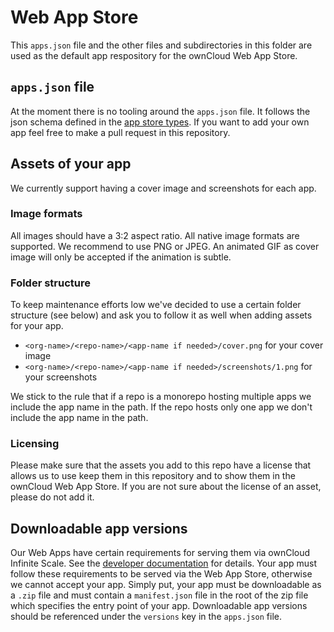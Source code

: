 # Web App Store

This `apps.json` file and the other files and subdirectories in this folder are used as the default 
app respository for the ownCloud Web App Store.

## `apps.json` file

At the moment there is no tooling around the `apps.json` file. It follows the json schema defined in
the [app store types](https://github.com/owncloud/web/blob/master/packages/web-app-app-store/src/types.ts).
If you want to add your own app feel free to make a pull request in this repository.

## Assets of your app

We currently support having a cover image and screenshots for each app.

### Image formats

All images should have a 3:2 aspect ratio. All native image formats are supported. We recommend to use PNG or JPEG.
An animated GIF as cover image will only be accepted if the animation is subtle.

### Folder structure

To keep maintenance efforts low we've decided to use a certain folder structure (see below) and ask you to follow it
as well when adding assets for your app.

- `<org-name>/<repo-name>/<app-name if needed>/cover.png` for your cover image
- `<org-name>/<repo-name>/<app-name if needed>/screenshots/1.png` for your screenshots

We stick to the rule that if a repo is a monorepo hosting multiple apps we include the app name in the path. If the repo
hosts only one app we don't include the app name in the path.

### Licensing

Please make sure that the assets you add to this repo have a license that allows us to use keep them in this repository 
and to show them in the ownCloud Web App Store. If you are not sure about the license of an asset, please do not add it.

## Downloadable app versions

Our Web Apps have certain requirements for serving them via ownCloud Infinite Scale. See the 
[developer documentation](https://owncloud.dev/services/web/#web-apps) for details. Your app must follow
these requirements to be served via the Web App Store, otherwise we cannot accept your app. Simply put,
your app must be downloadable as a `.zip` file and must contain a `manifest.json` file in the root of the zip file
which specifies the entry point of your app. Downloadable app versions should be referenced under the `versions` key
in the `apps.json` file.